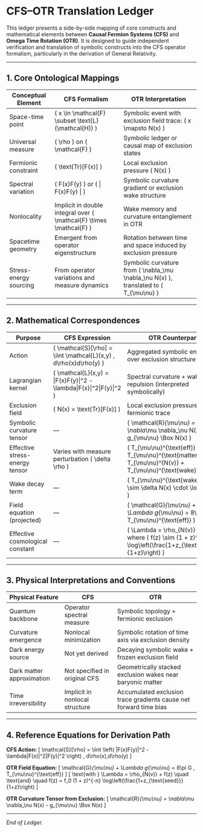 # CFS–OTR Translation Ledger

This ledger presents a side-by-side mapping of core constructs and mathematical elements between **Causal Fermion Systems (CFS)** and **Omega Time Rotation (OTR)**. It is designed to guide independent verification and translation of symbolic constructs into the CFS operator formalism, particularly in the derivation of General Relativity.

---

## 1. Core Ontological Mappings

| Conceptual Element        | CFS Formalism                                      | OTR Interpretation                                                                 |
|---------------------------|----------------------------------------------------|-------------------------------------------------------------------------------------|
| Space-time point          | \( x \in \mathcal{F} \subset \text{L}(\mathcal{H}) \) | Symbolic event with exclusion field trace: \( x \mapsto N(x) \)                   |
| Universal measure         | \( \rho \) on \( \mathcal{F} \)                    | Symbolic ledger or causal map of exclusion states                                 |
| Fermionic constraint      | \( \text{Tr}[F(x)] \)                              | Local exclusion pressure \( N(x) \)                                                |
| Spectral variation        | \( F(x)F(y) \) or \( \| F(x)F(y) \| \)             | Symbolic curvature gradient or exclusion wake structure                           |
| Nonlocality               | Implicit in double integral over \( \mathcal{F} \times \mathcal{F} \) | Wake memory and curvature entanglement in OTR                                   |
| Spacetime geometry        | Emergent from operator eigenstructure              | Rotation between time and space induced by exclusion pressure                      |
| Stress-energy sourcing    | From operator variations and measure dynamics      | Symbolic curvature from \( \nabla_\mu \nabla_\nu N(x) \), translated to \( T_{\mu\nu} \) |

---

## 2. Mathematical Correspondences

| Purpose                          | CFS Expression                                                      | OTR Counterpart                                                                 |
|----------------------------------|----------------------------------------------------------------------|----------------------------------------------------------------------------------|
| Action                           | \( \mathcal{S}[\rho] = \iint \mathcal{L}(x,y) \, d\rho(x)d\rho(y) \) | Aggregated symbolic energy over exclusion structure                            |
| Lagrangian kernel                | \( \mathcal{L}(x,y) = \|F(x)F(y)\|^2 - \lambda\|F(x)\|^2\|F(y)\|^2 \) | Spectral curvature + wake repulsion (interpreted symbolically)                |
| Exclusion field                  | \( N(x) = \text{Tr}[F(x)] \)                                        | Local exclusion pressure from fermionic trace                                  |
| Symbolic curvature tensor        | —                                                                  | \( \mathcal{R}_{\mu\nu} = \nabla_\mu \nabla_\nu N(x) - g_{\mu\nu} \Box N(x) \) |
| Effective stress-energy tensor   | Varies with measure perturbation \( \delta \rho \)                   | \( T_{\mu\nu}^{\text{eff}} = T_{\mu\nu}^{\text{matter}} + T_{\mu\nu}^{N(v)} + T_{\mu\nu}^{\text{wake}} \) |
| Wake decay term                 | —                                                                  | \( T_{\mu\nu}^{\text{wake}}(z) \sim \delta N(x) \cdot \log(1 + z) \)           |
| Field equation (projected)       | —                                                                  | \( \mathcal{G}_{\mu\nu} + \Lambda g_{\mu\nu} = 8\pi G \, T_{\mu\nu}^{\text{eff}} \) |
| Effective cosmological constant  | —                                                                  | \( \Lambda = \rho_{N(v)} + f(z) \), where \( f(z) \sim (1 + z)^{-n} \log\left(\frac{1+z_{\text{seed}}}{1+z}\right) \) |

---

## 3. Physical Interpretations and Conventions

| Physical Feature               | CFS                              | OTR                                                                 |
|-------------------------------|-----------------------------------|----------------------------------------------------------------------|
| Quantum backbone               | Operator spectral measure         | Symbolic topology + fermionic exclusion                             |
| Curvature emergence            | Nonlocal minimization             | Symbolic rotation of time axis via exclusion density                |
| Dark energy source             | Not yet derived                  | Decaying symbolic wake + frozen exclusion field                      |
| Dark matter approximation      | Not specified in original CFS    | Geometrically stacked exclusion wakes near baryonic matter          |
| Time irreversibility           | Implicit in nonlocal structure    | Accumulated exclusion trace gradients cause net forward time bias   |

---

## 4. Reference Equations for Derivation Path

**CFS Action:**
\[
\mathcal{S}[\rho] = \iint \left( \|F(x)F(y)\|^2 - \lambda\|F(x)\|^2\|F(y)\|^2 \right) \, d\rho(x)\,d\rho(y)
\]

**OTR Field Equation:**
\[
\mathcal{G}_{\mu\nu} + \Lambda g_{\mu\nu} = 8\pi G \, T_{\mu\nu}^{\text{eff}}
\]
\[
\text{with } \Lambda = \rho_{N(v)} + f(z)
\quad \text{and} \quad
f(z) = f_0 (1 + z)^{-n} \log\left(\frac{1+z_{\text{seed}}}{1+z}\right)
\]

**OTR Curvature Tensor from Exclusion:**
\[
\mathcal{R}_{\mu\nu} = \nabla_\mu \nabla_\nu N(x) - g_{\mu\nu} \Box N(x)
\]

---

*End of Ledger.*

